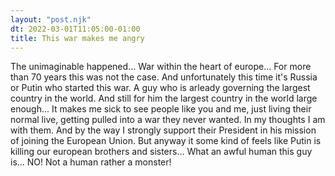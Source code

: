 ```yaml
---
layout: "post.njk"
dt: 2022-03-01T11:05:00-01:00
title: This war makes me angry
---
```


The unimaginable happened... War within the heart of europe... For more than 70 years this was not the case. And unfortunately this time it's Russia or Putin who started this war. A guy who is arleady governing the largest country in the world. And still for him the largest country in the world large enough... It makes me sick to see people like you and me, just living their normal live, getting pulled into a war they never wanted. In my thoughts I am with them. And by the way I strongly support their President in his mission of joining the European Union. But anyway it some kind of feels like Putin is killing our european brothers and sisters... What an awful human this guy is... NO! Not a human rather a monster!